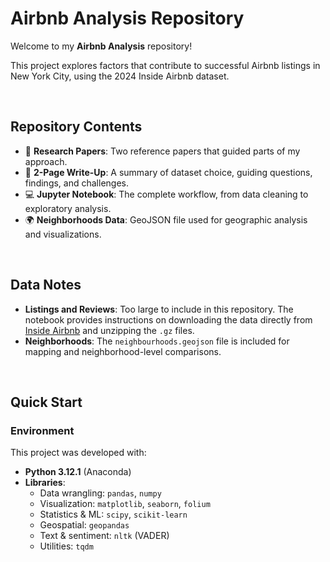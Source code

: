 # Airbnb Analysis Repository

Welcome to my **Airbnb Analysis** repository!  

This project explores factors that contribute to successful Airbnb listings in New York City, using the 2024 Inside Airbnb dataset.

<br>

## Repository Contents
- 📄 **Research Papers**: Two reference papers that guided parts of my approach.  
- 📝 **2-Page Write-Up**: A summary of dataset choice, guiding questions, findings, and challenges.  
- 💻 **Jupyter Notebook**: The complete workflow, from data cleaning to exploratory analysis.  
- 🌍 **Neighborhoods Data**: GeoJSON file used for geographic analysis and visualizations.  

<br>

## Data Notes
- **Listings and Reviews**: Too large to include in this repository. The notebook provides instructions on downloading the data directly from [Inside Airbnb](http://insideairbnb.com/get-the-data/) and unzipping the `.gz` files.  
- **Neighborhoods**: The `neighbourhoods.geojson` file is included for mapping and neighborhood-level comparisons.  

<br>

## Quick Start

### Environment
This project was developed with:  
- **Python 3.12.1** (Anaconda)  
- **Libraries**:  
  - Data wrangling: `pandas`, `numpy`  
  - Visualization: `matplotlib`, `seaborn`, `folium`  
  - Statistics & ML: `scipy`, `scikit-learn`  
  - Geospatial: `geopandas`  
  - Text & sentiment: `nltk` (VADER)  
  - Utilities: `tqdm`
